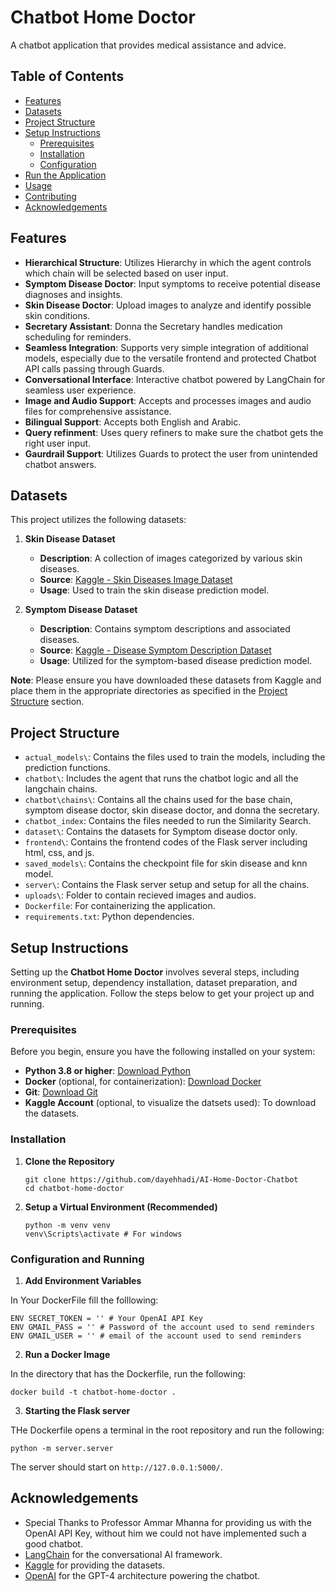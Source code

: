 # Chatbot Home Doctor

A chatbot application that provides medical assistance and advice.

## Table of Contents

- [Features](#features)
- [Datasets](#datasets)
- [Project Structure](#project-structure)
- [Setup Instructions](#setup-instructions)
  - [Prerequisites](#prerequisites)
  - [Installation](#installation)
  - [Configuration](#configuration)
- [Run the Application](#run-the-application)
- [Usage](#usage)
- [Contributing](#contributing)
- [Acknowledgements](#acknowledgements)

## Features

- **Hierarchical Structure**: Utilizes Hierarchy in which the agent controls which chain will be selected based on user input.
- **Symptom Disease Doctor**: Input symptoms to receive potential disease diagnoses and insights.
- **Skin Disease Doctor**: Upload images to analyze and identify possible skin conditions.
- **Secretary Assistant**: Donna the Secretary handles medication scheduling for reminders.
- **Seamless Integration**: Supports very simple integration of additional models, especially due to the versatile frontend and protected Chatbot API calls passing through Guards.
- **Conversational Interface**: Interactive chatbot powered by LangChain for seamless user experience.
- **Image and Audio Support**: Accepts and processes images and audio files for comprehensive assistance.
- **Bilingual Support**: Accepts both English and Arabic.
- **Query refinment**: Uses query refiners to make sure the chatbot gets the right user input.
- **Gaurdrail Support**: Utilizes Guards to protect the user from unintended chatbot answers.

## Datasets

This project utilizes the following datasets:

1. **Skin Disease Dataset**
   - **Description**: A collection of images categorized by various skin diseases.
   - **Source**: [Kaggle - Skin Diseases Image Dataset](https://www.kaggle.com/datasets/ismailpromus/skin-diseases-image-dataset)
   - **Usage**: Used to train the skin disease prediction model.

2. **Symptom Disease Dataset**
   - **Description**: Contains symptom descriptions and associated diseases.
   - **Source**: [Kaggle - Disease Symptom Description Dataset](https://www.kaggle.com/datasets/itachi9604/disease-symptom-description-dataset)
   - **Usage**: Utilized for the symptom-based disease prediction model.

**Note**: Please ensure you have downloaded these datasets from Kaggle and place them in the appropriate directories as specified in the [Project Structure](#project-structure) section.

## Project Structure

- `actual_models\`: Contains the files used to train the models, including the prediction functions.
- `chatbot\`: Includes the agent that runs the chatbot logic and all the langchain chains.
- `chatbot\chains\`: Contains all the chains used for the base chain, symptom disease doctor, skin disease doctor, and donna the secretary.
- `chatbot_index`: Contains the files needed to run the Similarity Search.
- `dataset\`: Contains the datasets for Symptom disease doctor only.
- `frontend\`: Contains the frontend codes of the Flask server including html, css, and js.
- `saved_models\`: Contains the checkpoint file for skin disease and knn model.
- `server\`: Contains the Flask server setup and setup for all the chains.
- `uploads\`: Folder to contain recieved images and audios.
- `Dockerfile`: For containerizing the application.
- `requirements.txt`: Python dependencies.

## Setup Instructions

Setting up the **Chatbot Home Doctor** involves several steps, including environment setup, dependency installation, dataset preparation, and running the application. Follow the steps below to get your project up and running.

### Prerequisites

Before you begin, ensure you have the following installed on your system:

- **Python 3.8 or higher**: [Download Python](https://www.python.org/downloads/)
- **Docker** (optional, for containerization): [Download Docker](https://www.docker.com/get-started)
- **Git**: [Download Git](https://git-scm.com/downloads)
- **Kaggle Account** (optional, to visualize the datsets used): To download the datasets.

### Installation

1. **Clone the Repository**

   ```
   git clone https://github.com/dayehhadi/AI-Home-Doctor-Chatbot
   cd chatbot-home-doctor
   ```

2. **Setup a Virtual Environment (Recommended)**

   ```
   python -m venv venv
   venv\Scripts\activate # For windows
   ```

### Configuration and Running

1. **Add Environment Variables**

In Your DockerFile fill the folllowing:

   ```
   ENV SECRET_TOKEN = '' # Your OpenAI API Key 
   ENV GMAIL_PASS = '' # Password of the account used to send reminders
   ENV GMAIL_USER = '' # email of the account used to send reminders
   ```

2. **Run a Docker Image**

In the directory that has the Dockerfile, run the following:
   ```
   docker build -t chatbot-home-doctor .
   ```
3. **Starting the Flask server**

THe Dockerfile opens a terminal in the root repository and run the following:

   ```
   python -m server.server
   ```
The server should start on `http://127.0.0.1:5000/`.


## Acknowledgements

- Special Thanks to Professor Ammar Mhanna for providing us with the OpenAI API Key, without him we could not have implemented such a good chatbot.
- [LangChain](https://www.langchain.com/) for the conversational AI framework.
- [Kaggle](https://www.kaggle.com/) for providing the datasets.
- [OpenAI](https://openai.com/) for the GPT-4 architecture powering the chatbot.
